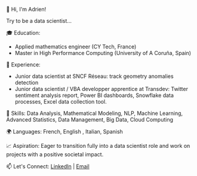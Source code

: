 👋 Hi, I'm Adrien!

Try to be a data scientist...

🎓 Education:
- Applied mathematics engineer (CY Tech, France)
- Master in High Performance Computing (University of A Coruña, Spain)

💼 Experience:
- Junior data scientist at SNCF Réseau: track geometry anomalies detection
- Junior data scientist / VBA developper apprentice at Transdev: Twitter sentiment analysis report, Power BI dashboards, Snowflake data processes, Excel data collection tool.

🔧 Skills:
Data Analysis, Mathematical Modeling, NLP, Machine Learning, Advanced Statistics, Data Management, Big Data, Cloud Computing

🌍 Languages:
French, English , Italian, Spanish

📈 Aspiration: Eager to transition fully into a data scientist role and work on projects with a positive societal impact.

📫 Let's Connect: [LinkedIn](https://www.linkedin.com/in/adrien-morel) | [Email](mailto:etudesadrien@gmail.com)

<!---
Adrien-1997/Adrien-1997 is a ✨ special ✨ repository because its `README.md` (this file) appears on your GitHub profile.
You can click the Preview link to take a look at your changes.
--->
